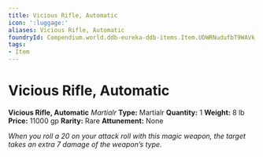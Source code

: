 ```yaml
---
title: Vicious Rifle, Automatic
icon: ':luggage:'
aliases: Vicious Rifle, Automatic
foundryId: Compendium.world.ddb-eureka-ddb-items.Item.UDWRNudufbT9WAVk
tags:
- Item
---
```


# Vicious Rifle, Automatic

**Vicious Rifle, Automatic**
_Martialr_
**Type:** Martialr
**Quantity:** 1
**Weight:** 8 lb
**Price:** 11000 gp
**Rarity:** Rare
**Attunement:** None

*When you roll a 20 on your attack roll with this magic weapon, the target takes an extra 7 damage of the weapon’s type.*